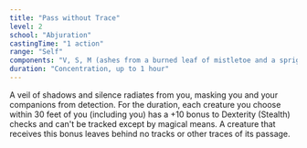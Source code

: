 ```yaml
---
title: "Pass without Trace"
level: 2
school: "Abjuration"
castingTime: "1 action"
range: "Self"
components: "V, S, M (ashes from a burned leaf of mistletoe and a sprig of spruce)"
duration: "Concentration, up to 1 hour"
---
```


A veil of shadows and silence radiates from you, masking you and your companions from detection. For the duration, each creature you choose within 30 feet of you (including you) has a +10 bonus to Dexterity (Stealth) checks and can't be tracked except by magical means. A creature that receives this bonus leaves behind no tracks or other traces of its passage.
